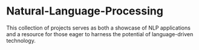 # Natural-Language-Processing
This collection of projects serves as both a showcase of NLP applications and a resource for those eager to harness the potential of language-driven technology.
